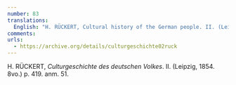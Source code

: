 ```yaml
---
number: 83
translations:
  English: "H. RÜCKERT, Cultural history of the German people. II. (Leipzig, 1854. 8vo.) p. 419, note 51. [Trans. J. Bock]"
comments:
urls:
  - https://archive.org/details/culturgeschichte02ruck
---
```


H. RÜCKERT, <em>Culturgeschichte des deutschen Volkes</em>. II. (Leipzig, 1854. 8vo.) p. 419. anm. 51.
